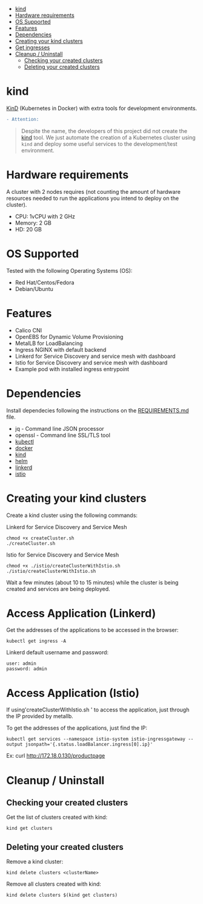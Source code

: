 <!-- TOC -->

- [kind](#kind)
- [Hardware requirements](#hardware-requirements)
- [OS Supported](#os-supported)
- [Features](#features)
- [Dependencies](#dependencies)
- [Creating your kind clusters](#creating-your-kind-clusters)
- [Get ingresses](#get-ingresses)
- [Cleanup / Uninstall](#cleanup--uninstall)
  - [Checking your created clusters](#checking-your-created-clusters)
  - [Deleting your created clusters](#deleting-your-created-clusters)

<!-- TOC -->

# kind

[KinD](https://kind.sigs.k8s.io) (Kubernetes in Docker) with extra tools for development environments.

```diff
- Attention:
```
> Despite the name, the developers of this project did not create the [kind](https://github.com/kubernetes-sigs/kind) tool. We just automate the creation of a Kubernetes cluster using ``kind`` and deploy some useful services to the development/test environment.

# Hardware requirements

A cluster with 2 nodes requires (not counting the amount of hardware resources needed to run the applications you intend to deploy on the cluster).

* CPU: 1vCPU with 2 GHz
* Memory: 2 GB
* HD: 20 GB

# OS Supported

Tested with the following Operating Systems (OS):

* Red Hat/Centos/Fedora
* Debian/Ubuntu

# Features

* Calico CNI
* OpenEBS for Dynamic Volume Provisioning
* MetalLB for LoadBalancing
* Ingress NGINX with default backend
* Linkerd for Service Discovery and service mesh with dashboard
* Istio for Service Discovery and service mesh with dashboard
* Example pod with installed ingress entrypoint

# Dependencies

Install dependecies following the instructions on the [REQUIREMENTS.md](REQUIREMENTS.md) file.

* jq - Command line JSON processor
* openssl - Command line SSL/TLS tool
* [kubectl](https://kubernetes.io/docs/tasks/tools/install-kubectl/)
* [docker](https://docs.docker.com/get-docker/)
* [kind](https://kind.sigs.k8s.io/docs/user/quick-start/#installation)
* [helm](https://helm.sh/docs/intro/install/#from-script)
* [linkerd](https://linkerd.io/docs/latest/install/)
* [istio](https://istio.io/latest/docs/setup/install/)

# Creating your kind clusters

Create a kind cluster using the following commands:

Linkerd for Service Discovery and Service Mesh
```shell
chmod +x createCluster.sh
./createCluster.sh
```
Istio for Service Discovery and Service Mesh
```shell
chmod +x ./istio/createClusterWithIstio.sh
./istio/createClusterWithIstio.sh
```

Wait a few minutes (about 10 to 15 minutes) while the cluster is being created and services are being deployed.

# Access Application (Linkerd) 

Get the addresses of the applications to be accessed in the browser:

```shell
kubectl get ingress -A
```

Linkerd default username and password:

```shell
user: admin
password: admin
```

# Access Application (Istio)

If using'createClusterWithIstio.sh ' to access the application, just through the IP provided by metallb. 

To get the addresses of the applications, just find the IP:

```shell
kubectl get services --namespace istio-system istio-ingressgateway --output jsonpath='{.status.loadBalancer.ingress[0].ip}'
```
Ex: curl http://172.18.0.130/productpage

# Cleanup / Uninstall

## Checking your created clusters

Get the list of clusters created with kind:

```shell
kind get clusters
```

## Deleting your created clusters

Remove a kind cluster:

```shell
kind delete clusters <clusterName>
```

Remove all clusters created with kind:

```shell
kind delete clusters $(kind get clusters)
```
